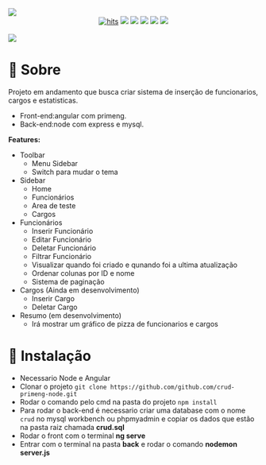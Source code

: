 <img src="https://user-images.githubusercontent.com/61124602/213936128-42841e13-faa1-4f6d-b2b6-e3324e64d5c1.png">


<div align="center">
  <a href="https://github.com/EriikSilva/crud-primeng-node"><img alt="hits" src="https://hits.sh/github.com/EriikSilva/crud-primeng-node.svg"></a>
  <a href="https://github.com/EriikSilva/crud-primeng-node/graphs/commit-activity"><img src="https://img.shields.io/github/last-commit/EriikSilva/crud-primeng-node"></a>
  <a href="https://github.com/EriikSilva/crud-primeng-node"><img src="https://img.shields.io/badge/
  -In%20Progress-yellow"></a>
  <a href="https://github.com/EriikSilva/crud-primeng-node/stargazers"><img src="https://img.shields.io/github/stars/EriikSilva/crud-primeng-node?style=social"></a>
  <a href="https://github.com/EriikSilva/crud-primeng-node/network/members"><img src="https://img.shields.io/github/forks/EriikSilva/crud-primeng-node?style=social"></a>
  <a href="https://github.com/EriikSilva"><img src="https://img.shields.io/github/followers/EriikSilva?style=social"></a>
</div>


<br>
<img src="https://user-images.githubusercontent.com/61124602/213937174-52e3f634-4fbb-486a-a658-416f7055716a.png">




# 💬 Sobre
Projeto em andamento que busca criar sistema de inserção de funcionarios, cargos e estatisticas.
<br>
- Front-end:angular com primeng.
- Back-end:node com express e mysql.

<b>Features:</b>
- Toolbar
  - Menu Sidebar
  - Switch para mudar o tema
- Sidebar
  - Home
  - Funcionários 
  - Area de teste
  - Cargos
- Funcionários
  - Inserir Funcionário
  - Editar Funcionário
  - Deletar Funcionário
  - Filtrar Funcionário
  - Visualizar quando foi criado e qunando foi a ultima atualização
  - Ordenar colunas por ID e nome
  - Sistema de paginação
- Cargos (Ainda em desenvolvimento)
  - Inserir Cargo
  - Deletar Cargo
- Resumo (em desenvolvimento)
  - Irá mostrar um gráfico de pizza de funcionarios e cargos
# 💾 Instalação
- Necessario Node e Angular
- Clonar o projeto ```git clone https://github.com/github.com/crud-primeng-node.git```
- Rodar o comando pelo cmd na pasta do projeto ```npm install```
- Para rodar o back-end é necessario criar uma database com o nome ```crud``` no mysql workbench ou phpmyadmin e copiar os dados    que estão na pasta raiz chamada <b>crud.sql</b>
- Rodar o front com o terminal <b>ng serve</b>
- Entrar com o terminal na pasta <b>back</b> e rodar o comando  <b>nodemon server.js</b> 

